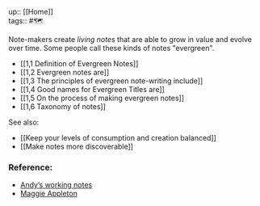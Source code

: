 up:: [[Home]] <br>
tags:: #🗺️

Note-makers create *living notes* that are able to grow in value and evolve over time. Some people call these kinds of notes "evergreen".

- [[1,1 Definition of Evergreen Notes]]
- [[1,2 Evergreen notes are]]
- [[1,3 The principles of evergreen note-writing include]]
- [[1,4 Good names for Evergreen Titles are]]
- [[1,5 On the process of making evergreen notes]]
- [[1,6 Taxonomy of notes]]

See also:
- [[Keep your levels of consumption and creation balanced]]
- [[Make notes more discoverable]]

### Reference:
- [Andyʼs working notes](https://notes.andymatuschak.org/z4SDCZQeRo4xFEQ8H4qrSqd68ucpgE6LU155C)
- [Maggie Appleton](https://maggieappleton.com/)
